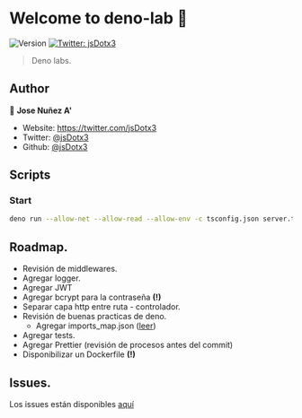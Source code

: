 # Welcome to deno-lab 👋
![Version](https://img.shields.io/badge/version-0.0.1-blue.svg?cacheSeconds=2592000)
[![Twitter: jsDotx3](https://img.shields.io/twitter/follow/jsDotx3.svg?style=social)](https://twitter.com/jsDotx3)

> Deno labs.

## Author

👤 **Jose Nuñez A'**

* Website: https://twitter.com/jsDotx3
* Twitter: [@jsDotx3](https://twitter.com/jsDotx3)
* Github: [@jsDotx3](https://github.com/jsDotx3)

## Scripts
### Start
```sh
deno run --allow-net --allow-read --allow-env -c tsconfig.json server.ts
```
## Roadmap.
- Revisión de middlewares.
- Agregar logger.
- Agregar JWT
- Agregar bcrypt para la contraseña **(!)**
- Separar capa http entre ruta - controlador.
- Revisión de buenas practicas de deno.
    - Agregar imports_map.json ([leer](https://deno.land/manual/linking_to_external_code/import_maps))
- Agregar tests.
- Agregar Prettier (revisión de procesos antes del commit)
- Disponibilizar un Dockerfile **(!)**

## Issues.
Los issues están disponibles [aquí](https://github.com/jsDotx3/deno-lab/issues)